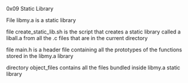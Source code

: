 0x09 Static Library

File libmy.a is a static library

file create_static_lib.sh is the script that creates a static library called a liball.a from all the .c files that are in the current directory

file main.h is a header file containing all the prototypes of the functions stored in the libmy.a library

directory object_files contains all the files bundled inside libmy.a static library
